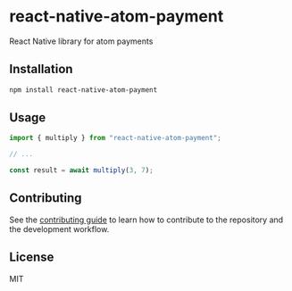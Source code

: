 # react-native-atom-payment

React Native library for atom payments

## Installation

```sh
npm install react-native-atom-payment
```

## Usage

```js
import { multiply } from "react-native-atom-payment";

// ...

const result = await multiply(3, 7);
```

## Contributing

See the [contributing guide](CONTRIBUTING.md) to learn how to contribute to the repository and the development workflow.

## License

MIT
